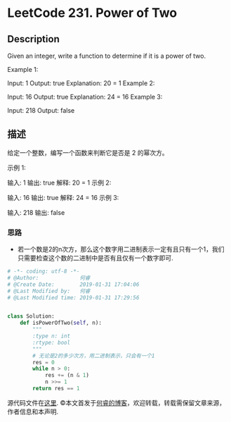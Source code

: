 # LeetCode 231. Power of Two

## Description

Given an integer, write a function to determine if it is a power of two.

Example 1:

Input: 1
Output: true 
Explanation: 20 = 1
Example 2:

Input: 16
Output: true
Explanation: 24 = 16
Example 3:

Input: 218
Output: false

## 描述

给定一个整数，编写一个函数来判断它是否是 2 的幂次方。

示例 1:

输入: 1
输出: true
解释: 20 = 1
示例 2:

输入: 16
输出: true
解释: 24 = 16
示例 3:

输入: 218
输出: false

### 思路

* 若一个数是2的n次方，那么这个数字用二进制表示一定有且只有一个1，我们只需要检查这个数的二进制中是否有且仅有一个数字即可.

```python
# -*- coding: utf-8 -*-
# @Author:             何睿
# @Create Date:        2019-01-31 17:04:06
# @Last Modified by:   何睿
# @Last Modified time: 2019-01-31 17:29:56


class Solution:
    def isPowerOfTwo(self, n):
        """
        :type n: int
        :rtype: bool
        """
        # 无论是2的多少次方，用二进制表示，只会有一个1
        res = 0
        while n > 0:
            res += (n & 1)
            n >>= 1
        return res == 1
```

源代码文件在[这里](https://github.com/ruicore/Algorithm/blob/master/Leetcode/2019-01-31-231-Power-of-Two.py).
©本文首发于[何睿的博客](https://www.ruicore.cn/leetcode-231-power-of-two/)，欢迎转载，转载需保留文章来源，作者信息和本声明.
